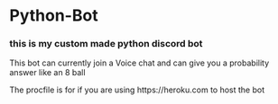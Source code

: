 # Python-Bot
<h3>this is my custom made python discord bot</h3>
<p>This bot can currently join a Voice chat and can give you a probability answer like an 8 ball</p>
<p>The procfile is for if you are using <link>https://heroku.com </link> to host the bot</p>